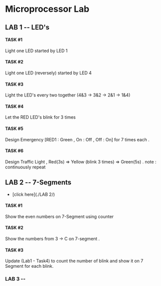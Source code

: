 # Microprocessor Lab
## LAB 1 -- LED's
#### TASK #1 
Light one LED started by LED 1

#### TASK #2
Light one LED (reversely) started by LED 4

#### TASK #3
Light the LED's every two together (4&3 -> 3&2 -> 2&1 -> 1&4)

#### TASK #4 
Let the RED LED's blink for 3 times 

#### TASK #5 
Design Emergency [RED1 : Green , On : Off , Off : On] for 7 times each .

#### TASK #6
Design Traffic Light , Red(3s) => Yellow (blink 3 times) => Green(5s) . 
note : continuously repeat 

## LAB 2 -- 7-Segments   
- [click here](./LAB 2/)
#### TASK #1 
Show the even numbers on 7-Segment using counter

#### TASK #2
Show the numbers from 3 -> C on 7-segment .

#### TASK #3
Update (Lab1 - Task4) to count the number of blink and show it on 7 Segment for each blink.


### LAB 3 -- 

